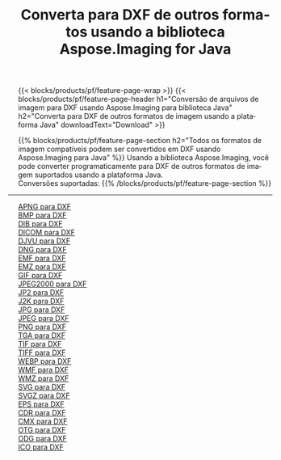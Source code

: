 ﻿---
title: Converta para DXF de outros formatos usando a biblioteca Aspose.Imaging for Java 
weight: 3920
url: /pt/java/conversion/to/dxf 
lang: pt
langdirlevel: 2
locales: zh-hans,ja,it,ru,de,es,fr,nl,id,lt,pl,pt,vi,tr,ko,zh-hant,ar,hi,th,sv,cs,uk,he
description: Usando Aspose.Imaging você pode converter para DXF de outros formatos usando Java
---

{{< blocks/products/pf/feature-page-wrap >}}
{{< blocks/products/pf/feature-page-header h1="Conversão de arquivos de imagem para DXF usando Aspose.Imaging para biblioteca Java" h2="Converta para DXF de outros formatos de imagem usando a plataforma Java" downloadText="Download" >}}


{{% blocks/products/pf/feature-page-section  h2="Todos os formatos de imagem compatíveis podem ser convertidos em DXF usando Aspose.Imaging para Java" %}}
Usando a biblioteca Aspose.Imaging, você pode converter programaticamente para DXF de outros formatos de imagem suportados usando a plataforma Java.
<br/>
Conversões suportadas:
{{% /blocks/products/pf/feature-page-section %}}
<div class="container-fluid productfamilypage bg-gray">
    <div class="convertypes bg-gray agp-content section">
        <div class="container">
		<hr style="margin-left:-20px;"/>
		<div class="row other-converters">
		    <div class='col-md-2 other-converter remove-lp remove-rp'><a href="/imaging/pt/java/conversion/apng-to-dxf" >APNG para DXF</a></div>
<div class='col-md-2 other-converter remove-lp remove-rp'><a href="/imaging/pt/java/conversion/bmp-to-dxf" >BMP para DXF</a></div>
<div class='col-md-2 other-converter remove-lp remove-rp'><a href="/imaging/pt/java/conversion/dib-to-dxf" >DIB para DXF</a></div>
<div class='col-md-2 other-converter remove-lp remove-rp'><a href="/imaging/pt/java/conversion/dicom-to-dxf" >DICOM para DXF</a></div>
<div class='col-md-2 other-converter remove-lp remove-rp'><a href="/imaging/pt/java/conversion/djvu-to-dxf" >DJVU para DXF</a></div>
<div class='col-md-2 other-converter remove-lp remove-rp'><a href="/imaging/pt/java/conversion/dng-to-dxf" >DNG para DXF</a></div>
<div class='col-md-2 other-converter remove-lp remove-rp'><a href="/imaging/pt/java/conversion/emf-to-dxf" >EMF para DXF</a></div>
<div class='col-md-2 other-converter remove-lp remove-rp'><a href="/imaging/pt/java/conversion/emz-to-dxf" >EMZ para DXF</a></div>
<div class='col-md-2 other-converter remove-lp remove-rp'><a href="/imaging/pt/java/conversion/gif-to-dxf" >GIF para DXF</a></div>
<div class='col-md-2 other-converter remove-lp remove-rp'><a href="/imaging/pt/java/conversion/jpeg2000-to-dxf" >JPEG2000 para DXF</a></div>
<div class='col-md-2 other-converter remove-lp remove-rp'><a href="/imaging/pt/java/conversion/jp2-to-dxf" >JP2 para DXF</a></div>
<div class='col-md-2 other-converter remove-lp remove-rp'><a href="/imaging/pt/java/conversion/j2k-to-dxf" >J2K para DXF</a></div>
<div class='col-md-2 other-converter remove-lp remove-rp'><a href="/imaging/pt/java/conversion/jpg-to-dxf" >JPG para DXF</a></div>
<div class='col-md-2 other-converter remove-lp remove-rp'><a href="/imaging/pt/java/conversion/jpeg-to-dxf" >JPEG para DXF</a></div>
<div class='col-md-2 other-converter remove-lp remove-rp'><a href="/imaging/pt/java/conversion/png-to-dxf" >PNG para DXF</a></div>
<div class='col-md-2 other-converter remove-lp remove-rp'><a href="/imaging/pt/java/conversion/tga-to-dxf" >TGA para DXF</a></div>
<div class='col-md-2 other-converter remove-lp remove-rp'><a href="/imaging/pt/java/conversion/tif-to-dxf" >TIF para DXF</a></div>
<div class='col-md-2 other-converter remove-lp remove-rp'><a href="/imaging/pt/java/conversion/tiff-to-dxf" >TIFF para DXF</a></div>
<div class='col-md-2 other-converter remove-lp remove-rp'><a href="/imaging/pt/java/conversion/webp-to-dxf" >WEBP para DXF</a></div>
<div class='col-md-2 other-converter remove-lp remove-rp'><a href="/imaging/pt/java/conversion/wmf-to-dxf" >WMF para DXF</a></div>
<div class='col-md-2 other-converter remove-lp remove-rp'><a href="/imaging/pt/java/conversion/wmz-to-dxf" >WMZ para DXF</a></div>
<div class='col-md-2 other-converter remove-lp remove-rp'><a href="/imaging/pt/java/conversion/svg-to-dxf" >SVG para DXF</a></div>
<div class='col-md-2 other-converter remove-lp remove-rp'><a href="/imaging/pt/java/conversion/svgz-to-dxf" >SVGZ para DXF</a></div>
<div class='col-md-2 other-converter remove-lp remove-rp'><a href="/imaging/pt/java/conversion/eps-to-dxf" >EPS para DXF</a></div>
<div class='col-md-2 other-converter remove-lp remove-rp'><a href="/imaging/pt/java/conversion/cdr-to-dxf" >CDR para DXF</a></div>
<div class='col-md-2 other-converter remove-lp remove-rp'><a href="/imaging/pt/java/conversion/cmx-to-dxf" >CMX para DXF</a></div>
<div class='col-md-2 other-converter remove-lp remove-rp'><a href="/imaging/pt/java/conversion/otg-to-dxf" >OTG para DXF</a></div>
<div class='col-md-2 other-converter remove-lp remove-rp'><a href="/imaging/pt/java/conversion/odg-to-dxf" >ODG para DXF</a></div>
<div class='col-md-2 other-converter remove-lp remove-rp'><a href="/imaging/pt/java/conversion/ico-to-dxf" >ICO para DXF</a></div>
                </div>
        </div>
    </div>
</div>
<br/>


